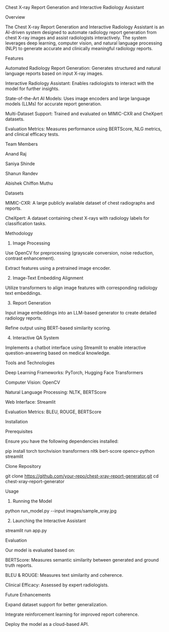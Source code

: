 Chest X-ray Report Generation and Interactive Radiology Assistant

Overview

The Chest X-ray Report Generation and Interactive Radiology Assistant is an AI-driven system designed to automate radiology report generation from chest X-ray images and assist radiologists interactively. The system leverages deep learning, computer vision, and natural language processing (NLP) to generate accurate and clinically meaningful radiology reports.

Features

Automated Radiology Report Generation: Generates structured and natural language reports based on input X-ray images.

Interactive Radiology Assistant: Enables radiologists to interact with the model for further insights.

State-of-the-Art AI Models: Uses image encoders and large language models (LLMs) for accurate report generation.

Multi-Dataset Support: Trained and evaluated on MIMIC-CXR and CheXpert datasets.

Evaluation Metrics: Measures performance using BERTScore, NLG metrics, and clinical efficacy tests.

Team Members

Anand Raj

Saniya Shinde

Shanun Randev

Abishek Chiffon Muthu

Datasets

MIMIC-CXR: A large publicly available dataset of chest radiographs and reports.

CheXpert: A dataset containing chest X-rays with radiology labels for classification tasks.

Methodology

1. Image Processing

Use OpenCV for preprocessing (grayscale conversion, noise reduction, contrast enhancement).

Extract features using a pretrained image encoder.

2. Image-Text Embedding Alignment

Utilize transformers to align image features with corresponding radiology text embeddings.

3. Report Generation

Input image embeddings into an LLM-based generator to create detailed radiology reports.

Refine output using BERT-based similarity scoring.

4. Interactive QA System

Implements a chatbot interface using Streamlit to enable interactive question-answering based on medical knowledge.

Tools and Technologies

Deep Learning Frameworks: PyTorch, Hugging Face Transformers

Computer Vision: OpenCV

Natural Language Processing: NLTK, BERTScore

Web Interface: Streamlit

Evaluation Metrics: BLEU, ROUGE, BERTScore

Installation

Prerequisites

Ensure you have the following dependencies installed:

pip install torch torchvision transformers nltk bert-score opencv-python streamlit

Clone Repository

git clone https://github.com/your-repo/chest-xray-report-generator.git
cd chest-xray-report-generator

Usage

1. Running the Model

python run_model.py --input images/sample_xray.jpg

2. Launching the Interactive Assistant

streamlit run app.py

Evaluation

Our model is evaluated based on:

BERTScore: Measures semantic similarity between generated and ground truth reports.

BLEU & ROUGE: Measures text similarity and coherence.

Clinical Efficacy: Assessed by expert radiologists.

Future Enhancements

Expand dataset support for better generalization.

Integrate reinforcement learning for improved report coherence.

Deploy the model as a cloud-based API.
